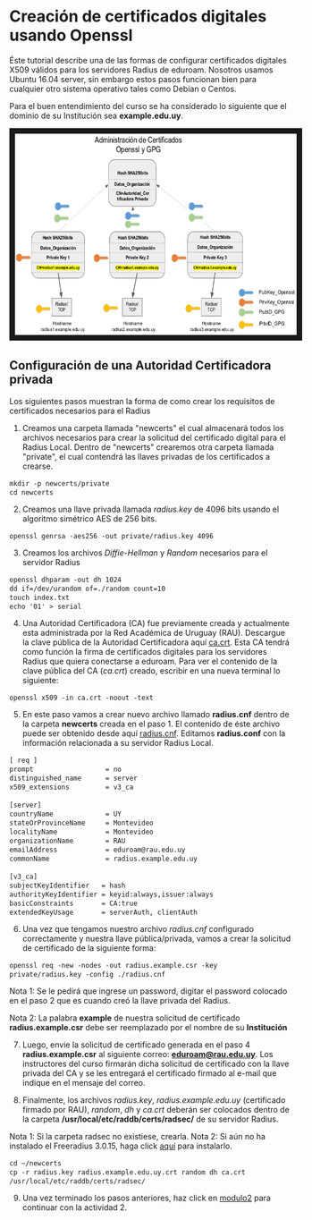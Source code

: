 # Creación de certificados digitales usando Openssl

Éste tutorial describe una de las formas de configurar certificados digitales X509 válidos para los servidores Radius de eduroam. Nosotros usamos Ubuntu 16.04 server, sin embargo estos pasos funcionan bien para cualquier otro sistema operativo tales como Debian o Centos. 

Para el buen entendimiento del curso se ha considerado lo siguiente que el dominio de su Institución sea **example.edu.uy**.

<a href="http://www.youtube.com/watch?feature=player_embedded&v=qk9aljqu20A
" target="_blank"><p align="center"><img src="https://github.com/richardqa/curso-eduroam/blob/master/imagenes/eduroam_gpg2.png" alt="IMAGE ALT TEXT HERE" width="660" height="360" border="10" /></p></a>

## Configuración de una Autoridad Certificadora privada

Los siguientes pasos muestran la forma de como crear los requisitos de certificados necesarios para el Radius

1. Creamos una carpeta llamada "newcerts" el cual almacenará todos los archivos necesarios para crear la solicitud del certificado digital para el Radius Local. Dentro de "newcerts" crearemos otra carpeta llamada "private", el cual contendrá las llaves privadas de los certificados a crearse.

```
mkdir -p newcerts/private
cd newcerts    
```
  
2. Creamos una llave privada llamada *radius.key* de 4096 bits usando el algoritmo simétrico AES de 256 bits.
 
 ```
openssl genrsa -aes256 -out private/radius.key 4096
 ```

3. Creamos los archivos *Diffie-Hellman* y *Random* necesarios para el servidor Radius

 ```
openssl dhparam -out dh 1024 
dd if=/dev/urandom of=./random count=10 
touch index.txt
echo '01' > serial
 ```

4. Una Autoridad Certificadora (CA) fue previamente creada y actualmente esta administrada por la Red Académica de Uruguay (RAU). Descargue la clave pública de la Autoridad Certificadora aquí [ca.crt](https://www.github.com/richardqa/curso-eduroam/blob/master/modulos/certs/ca.crt). Esta CA tendrá como función la firma de certificados digitales para los servidores Radius que quiera conectarse a eduroam. Para ver el contenido de la clave pública del CA (*ca.crt*) creado, escribir en una nueva terminal lo siguiente:

 ```
openssl x509 -in ca.crt -noout -text
 ```

5. En este paso vamos a crear nuevo archivo llamado **radius.cnf** dentro de la carpeta **newcerts** creada en el paso 1. El contenido de éste archivo puede ser obtenido desde aquí [radius.cnf](https://www.github.com/richardqa/curso-eduroam/blob/master/modulos/certs/radius.cnf). Editamos **radius.conf** con la información relacionada a su servidor Radius Local.
 ```
[ req ]
prompt                  = no
distinguished_name      = server
x509_extensions         = v3_ca

[server]
countryName             = UY
stateOrProvinceName     = Montevideo
localityName            = Montevideo
organizationName        = RAU
emailAddress            = eduroam@rau.edu.uy
commonName              = radius.example.edu.uy

[v3_ca]
subjectKeyIdentifier   = hash
authorityKeyIdentifier = keyid:always,issuer:always
basicConstraints       = CA:true
extendedKeyUsage       = serverAuth, clientAuth
 ```

6. Una vez que tengamos nuestro archivo *radius.cnf* configurado correctamente y nuestra llave pública/privada, vamos a crear la solicitud de certificado de la siguiente forma:

 ```
openssl req -new -nodes -out radius.example.csr -key private/radius.key -config ./radius.cnf
 ```
Nota 1: Se le pedirá que ingrese un password, digitar el password colocado en el paso 2 que es cuando creó la llave privada del Radius.
 
Nota 2: La palabra **example** de nuestra solicitud de certificado **radius.example.csr** debe ser reemplazado por el nombre de su **Institución**

7. Luego, envie la solicitud de certificado generada en el paso 4 **radius.example.csr** al siguiente correo: **eduroam@rau.edu.uy**. Los instructores del curso firmarán dicha solicitud de certificado con la llave privada del CA y se les entregará el certificado firmado al e-mail que indique en el mensaje del correo.

8. Finalmente, los archivos *radius.key*, *radius.example.edu.uy* (certificado firmado por RAU), *random*, *dh* y *ca.crt* deberán ser colocados dentro de la carpeta **/usr/local/etc/raddb/certs/radsec/** de su servidor Radius. 

Nota 1: Si la carpeta radsec no existiese, crearla.
Nota 2: Si aún no ha instalado el Freeradius 3.0.15, haga click [aquí](https://www.github.com/richardqa/curso-eduroam/blob/master/modulos/Freeradius3.x/freeradius3-install.md) para instalarlo.

 ```
cd ~/newcerts
cp -r radius.key radius.example.edu.uy.crt random dh ca.crt /usr/local/etc/raddb/certs/radsec/
 ```

9. Una vez terminado los pasos anteriores, haz click en [modulo2](https://github.com/richardqa/curso-eduroam/blob/master/modulos/Configura-GPG.md) para continuar con la actividad 2.
